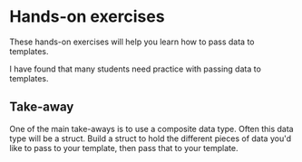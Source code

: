 # Hands-on exercises

These hands-on exercises will help you learn how to pass data to templates.

I have found that many students need practice with passing data to templates.

## Take-away

One of the main take-aways is to use a composite data type. Often this data type will be a struct. Build a struct to hold the different pieces of data you'd like to pass to your template, then pass that to your template. 
